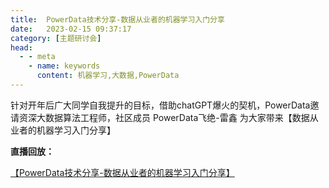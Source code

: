 ```yaml
---
title:  PowerData技术分享-数据从业者的机器学习入门分享
date:   2023-02-15 09:37:17
category: [主题研讨会]
head:
  - - meta
    - name: keywords
      content: 机器学习,大数据,PowerData
---
```



针对开年后广大同学自我提升的目标，借助chatGPT爆火的契机，PowerData邀请资深大数据算法工程师，社区成员 PowerData飞绝-雷鑫 为大家带来【数据从业者的机器学习入门分享】

**直播回放：**

[【PowerData技术分享-数据从业者的机器学习入门分享】](https://www.bilibili.com/video/BV1kj411N7XG/?share_source=copy_web&vd_source=d1bac0701e54235f77c09450bd09e77a)